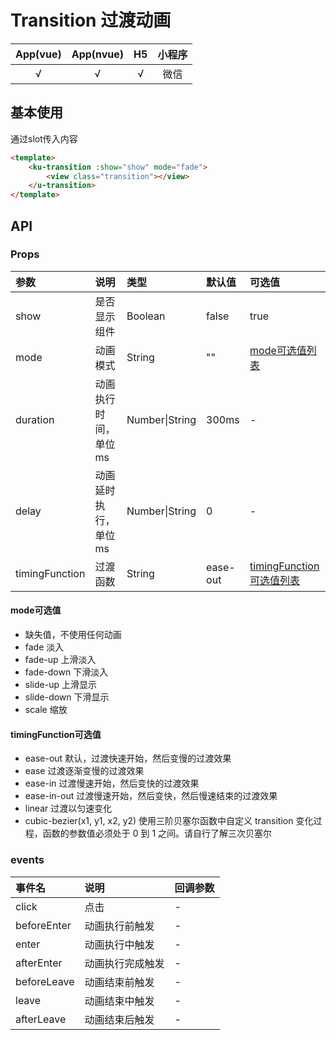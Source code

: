 # Transition 过渡动画
| App(vue) | App(nvue) | H5 | 小程序 |
|:-------:|:---------:|:---------:|:---------:|
| √   | √   | √   | 微信 |

## 基本使用
通过slot传入内容
```html
<template>
    <ku-transition :show="show" mode="fade">
        <view class="transition"></view>
    </u-transition>
</template>
```

## API
### Props
|参数|说明|类型|默认值|可选值|
|:------|:------|:------|:------|:------|
| show | 是否显示组件 | Boolean | false | true |
| mode | 动画模式 | String | "" | [mode可选值列表](#mode可选值) |
| duration | 动画执行时间，单位ms | Number\|String | 300ms | - |
| delay | 动画延时执行，单位ms | Number\|String | 0 | - |
| timingFunction | 过渡函数 | String | ease-out | [timingFunction可选值列表](#timingFunction可选值) |


#### mode可选值
- 缺失值，不使用任何动画
- fade 淡入
- fade-up 上滑淡入
- fade-down 下滑淡入
- slide-up 上滑显示
- slide-down 下滑显示
- scale 缩放

#### timingFunction可选值
- ease-out 默认，过渡快速开始，然后变慢的过渡效果
- ease 过渡逐渐变慢的过渡效果
- ease-in 过渡慢速开始，然后变快的过渡效果
- ease-in-out 过渡慢速开始，然后变快，然后慢速结束的过渡效果
- linear 过渡以匀速变化
- cubic-bezier(x1, y1, x2, y2)  使用三阶贝塞尔函数中自定义 transition 变化过程，函数的参数值必须处于 0 到 1 之间。请自行了解三次贝塞尔


### events
| 事件名 | 说明 | 回调参数 |
|:------ |:------|:------|
| click | 点击 | - |
| beforeEnter | 动画执行前触发 | - |
| enter | 动画执行中触发 | - |
| afterEnter | 动画执行完成触发 | - |
| beforeLeave | 动画结束前触发 | - |
| leave | 动画结束中触发 | - |
| afterLeave | 动画结束后触发 | - |